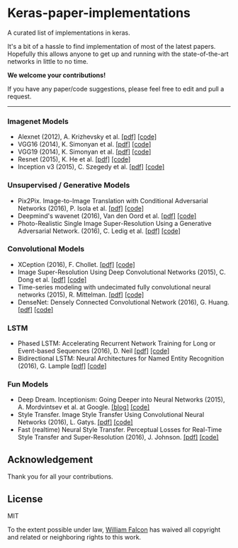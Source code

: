 # Keras-paper-implementations

A curated list of implementations in keras.      

It's a bit of a hassle to find implementation of most of the latest papers. Hopefully this allows anyone to get up and running with the state-of-the-art networks in little to no time.    
    
**We welcome your contributions!**

If you have any paper/code suggestions, please feel free to edit and pull a request.

---   

### Imagenet Models    
- Alexnet (2012), A. Krizhevsky et al. [[pdf]](http://papers.nips.cc/paper/4824-imagenet-classification-with-deep-convolutional-neural-networks.pdf) [[code]](https://gist.github.com/JBed/c2fb3ce8ed299f197eff)    
- VGG16 (2014), K. Simonyan et al. [[pdf]](https://arxiv.org/pdf/1409.1556.pdf) [[code]](https://github.com/fchollet/deep-learning-models/blob/master/vgg16.py)
- VGG19 (2014), K. Simonyan et al. [[pdf]](https://arxiv.org/pdf/1409.1556.pdf)  [[code]](https://github.com/fchollet/deep-learning-models/blob/master/vgg19.py)
- Resnet (2015), K. He et al. [[pdf]](https://arxiv.org/pdf/1512.03385.pdf)  [[code]](https://github.com/raghakot/keras-resnet)    
- Inception v3 (2015), C. Szegedy et al. [[pdf]](https://arxiv.org/pdf/1512.00567.pdf) [[code]](https://github.com/fchollet/deep-learning-models/blob/master/inception_v3.py)    


### Unsupervised / Generative Models    

- Pix2Pix. Image-to-Image Translation with Conditional Adversarial Networks (2016), P. Isola et al. [[pdf]](https://arxiv.org/pdf/1611.07004.pdf) [[code]](https://github.com/williamFalcon/pix2pix-keras)
- Deepmind's wavenet (2016), Van den Oord et al. [[pdf]](https://arxiv.org/pdf/1609.03499.pdf) [[code]](https://github.com/usernaamee/keras-wavenet)
-  Photo-Realistic Single Image Super-Resolution Using a Generative Adversarial Network. (2016), C. Ledig et al. [[pdf]](https://arxiv.org/pdf/1609.04802v2.pdf) [[code]](https://github.com/titu1994/Super-Resolution-using-Generative-Adversarial-Networks)

### Convolutional Models  
- XCeption (2016), F. Chollet. [[pdf]](https://arxiv.org/pdf/1610.02357.pdf) [[code]](https://github.com/fchollet/deep-learning-models/blob/master/xception.py)
-  Image Super-Resolution Using Deep Convolutional Networks (2015), C. Dong et al. [[pdf]](https://arxiv.org/pdf/1501.00092v3.pdf) [[code]](https://github.com/titu1994/Image-Super-Resolution)
- Time-series modeling with undecimated fully convolutional neural networks (2015), R. Mittelman. [[pdf]](https://arxiv.org/pdf/1508.00317.pdf) [[code]](https://github.com/lukovkin/ufcnn-keras)
- DenseNet: Densely Connected Convolutional Network (2016), G. Huang. [[pdf]](https://arxiv.org/abs/1608.06993) [[code]](https://github.com/tdeboissiere/DeepLearningImplementations/tree/master/DenseNet)

### LSTM    
- Phased LSTM: Accelerating Recurrent Network Training for Long or Event-based Sequences (2016), D. Neil [[pdf]](https://arxiv.org/pdf/1610.09513.pdf) [[code]](https://github.com/fferroni/PhasedLSTM-Keras)    
- Bidirectional LSTM: Neural Architectures for Named Entity Recognition (2016), G. Lample [[pdf]](http://www.aclweb.org/anthology/N16-1030) [[code]](https://gist.github.com/dirko/1d596ca757a541da96ac3caa6f291229)    

### Fun Models  

-  Deep Dream. Inceptionism: Going Deeper into Neural Networks (2015), A. Mordvintsev et al. at Google. [[blog]](https://research.googleblog.com/2015/06/inceptionism-going-deeper-into-neural.html) [[code]](https://github.com/fchollet/keras/blob/master/examples/deep_dream.py)
-  Style Transfer. Image Style Transfer Using Convolutional Neural Networks (2016), L. Gatys. [[pdf]](http://www.cv-foundation.org/openaccess/content_cvpr_2016/papers/Gatys_Image_Style_Transfer_CVPR_2016_paper.pdf) [[code]](https://github.com/fchollet/keras/blob/master/examples/neural_style_transfer.py)
-  Fast (realtime) Neural Style Transfer. Perceptual Losses for Real-Time Style Transfer and Super-Resolution (2016), J. Johnson. [[pdf]](https://arxiv.org/pdf/1603.08155.pdf) [[code]](https://github.com/titu1994/Fast-Neural-Style)    

## Acknowledgement

Thank you for all your contributions.

## License
MIT    

To the extent possible under law, [William Falcon](https://williamfalcon.com) has waived all copyright and related or neighboring rights to this work.
